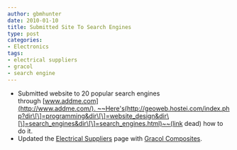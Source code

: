 ```yaml
---
author: gbmhunter
date: 2010-01-10
title: Submitted Site To Search Engines
type: post
categories:
- Electronics
tags:
- electrical suppliers
- gracol
- search engine
---
```


* Submitted website to 20 popular search engines through [www.addme.com](http://www.addme.com/). ~~Here's(http://geoweb.hostei.com/index.php?dir\[\]=programming&dir\[\]=website_design&dir\[\]=search_engines&dir\[\]=search_engines.html)~~(link dead) how to do it.
* Updated the [Electrical Suppliers](/electronics/general/electrical-suppliers/) page with [Gracol Composites](https://www.gracolcomposites.co.nz/).
